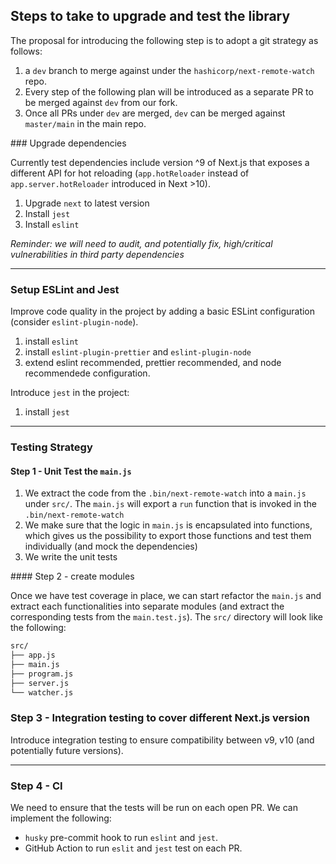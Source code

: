 ## Steps to take to upgrade and test the library

The proposal for introducing the following step is to adopt a git strategy as follows:

1. a `dev` branch to merge against under the `hashicorp/next-remote-watch` repo.
2. Every step of the following plan will be introduced as a separate PR to be merged against `dev` from our fork.
3. Once all PRs under `dev` are merged, `dev` can be merged against `master/main` in the main repo.

### Upgrade dependencies

Currently test dependencies include version ^9 of Next.js that exposes a different API for hot reloading (`app.hotReloader` instead of `app.server.hotReloader` introduced in Next >10).

1. Upgrade `next` to latest version
2. Install `jest`
3. Install `eslint`

_Reminder: we will need to audit, and potentially fix, high/critical vulnerabilities in third party dependencies_

---

### Setup ESLint and Jest

Improve code quality in the project by adding a basic ESLint configuration (consider `eslint-plugin-node`).

1. install `eslint`
2. install `eslint-plugin-prettier` and `eslint-plugin-node`
3. extend eslint recommended, prettier recommended, and node recommendede configuration.

Introduce `jest` in the project:

1. install `jest`

---

### Testing Strategy

#### Step 1 - Unit Test the `main.js`

1. We extract the code from the `.bin/next-remote-watch` into a `main.js` under `src/`. The `main.js` will export a `run` function that is invoked in the `.bin/next-remote-watch`
2. We make sure that the logic in `main.js` is encapsulated into functions, which gives us the possibility to export those functions and test them individually (and mock the dependencies)
3. We write the unit tests

#### Step 2 - create modules

Once we have test coverage in place, we can start refactor the `main.js` and extract each functionalities into separate modules (and extract the corresponding tests from the `main.test.js`).
The `src/` directory will look like the following:

```sh
src/
├── app.js
├── main.js
├── program.js
├── server.js
└── watcher.js
```

### Step 3 - Integration testing to cover different Next.js version

Introduce integration testing to ensure compatibility between v9, v10 (and potentially future versions).

---

### Step 4 - CI

We need to ensure that the tests will be run on each open PR. We can implement the following:

- `husky` pre-commit hook to run `eslint` and `jest`.
- GitHub Action to run `eslit` and `jest` test on each PR.
